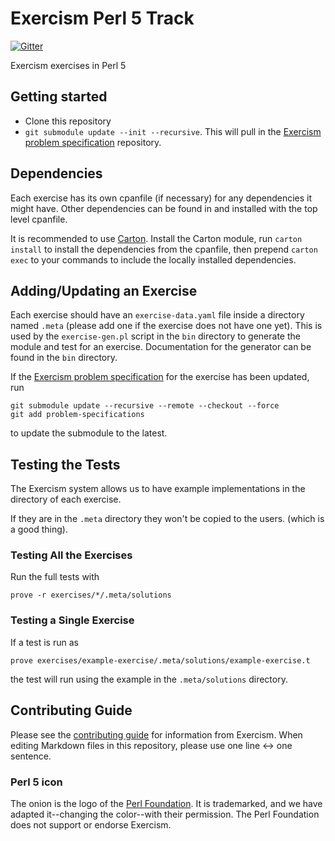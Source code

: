 # Exercism Perl 5 Track

[![Gitter](https://badges.gitter.im/exercism/xperl.svg)](https://gitter.im/exercism/perl?utm_source=badge&utm_medium=badge&utm_campaign=pr-badge)

Exercism exercises in Perl 5

## Getting started

- Clone this repository
- `git submodule update --init --recursive`.  This will pull in the [Exercism problem specification] repository.

## Dependencies

Each exercise has its own cpanfile (if necessary) for any dependencies it might have.
Other dependencies can be found in and installed with the top level cpanfile.

It is recommended to use [Carton].
Install the Carton module, run `carton install` to install the dependencies from the cpanfile, then prepend `carton exec` to your commands to include the locally installed dependencies.

## Adding/Updating an Exercise

Each exercise should have an `exercise-data.yaml` file inside a directory named `.meta` (please add one if the exercise does not have one yet).
This is used by the `exercise-gen.pl` script in the `bin` directory to generate the module and test for an exercise.
Documentation for the generator can be found in the `bin` directory.

If the [Exercism problem specification] for the exercise has been updated, run

    git submodule update --recursive --remote --checkout --force
    git add problem-specifications

to update the submodule to the latest.

## Testing the Tests

The Exercism system allows us to have example implementations in the directory of each exercise.

If they are in the `.meta` directory they won't be copied to the users. (which is a good thing).

### Testing All the Exercises

Run the full tests with

    prove -r exercises/*/.meta/solutions

### Testing a Single Exercise

If a test is run as

    prove exercises/example-exercise/.meta/solutions/example-exercise.t

the test will run using the example in the `.meta/solutions` directory.

## Contributing Guide

Please see the [contributing guide] for information from Exercism.
When editing Markdown files in this repository, please use one line &harr; one sentence.

### Perl 5 icon

The onion is the logo of the [Perl Foundation].
It is trademarked, and we have adapted it--changing the color--with their permission.
The Perl Foundation does not support or endorse Exercism.

[Carton]: https://metacpan.org/pod/Carton
[contributing guide]: https://github.com/exercism/docs/blob/master/contributing-to-language-tracks/README.md
[Exercism problem specification]: https://github.com/exercism/problem-specifications
[Perl Foundation]: https://www.perlfoundation.org/
